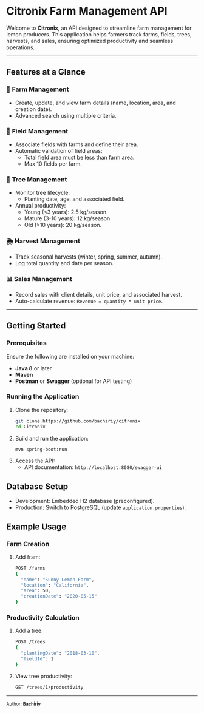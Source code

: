 # Citronix Farm Management API

Welcome to **Citronix**, an API designed to streamline farm management for lemon producers. This application helps farmers track farms, fields, trees, harvests, and sales, ensuring optimized productivity and seamless operations.

---

## Features at a Glance

### 🌾 **Farm Management**
- Create, update, and view farm details (name, location, area, and creation date).
- Advanced search using multiple criteria.

### 🌱 **Field Management**
- Associate fields with farms and define their area.
- Automatic validation of field areas:
  - Total field area must be less than farm area.
  - Max 10 fields per farm.

### 🌳 **Tree Management**
- Monitor tree lifecycle:
  - Planting date, age, and associated field.
- Annual productivity:
  - Young (<3 years): 2.5 kg/season.
  - Mature (3-10 years): 12 kg/season.
  - Old (>10 years): 20 kg/season.

### 🌦 **Harvest Management**
- Track seasonal harvests (winter, spring, summer, autumn).
- Log total quantity and date per season.

### 📊 **Sales Management**
- Record sales with client details, unit price, and associated harvest.
- Auto-calculate revenue: `Revenue = quantity * unit price`.

---

## Getting Started

### Prerequisites
Ensure the following are installed on your machine:
- **Java 8** or later
- **Maven**
- **Postman** or **Swagger** (optional for API testing)

### Running the Application
1. Clone the repository:
   ```bash
   git clone https://github.com/bachiriy/citronix
   cd Citronix
2. Build and run the application:
    ```bash
    mvn spring-boot:run
3. Access the API:
    - API documentation: ```http://localhost:8080/swagger-ui```

## Database Setup
- Development: Embedded H2 database (preconfigured).
- Production: Switch to PostgreSQL (update ```application.properties```).


## Example Usage
### Farm Creation
1. Add fram:
    ```bash
    POST /farms
    {
      "name": "Sunny Lemon Farm",
      "location": "California",
      "area": 50,
      "creationDate": "2020-05-15"
    }
### Productivity Calculation
1. Add a tree:
    ```bash
    POST /trees
    {
      "plantingDate": "2018-03-10",
      "fieldId": 1
    }
2. View tree productivity: 
    ```bash
    GET /trees/1/productivity
---
<sup>Author: **Bachiriy**</sup>
